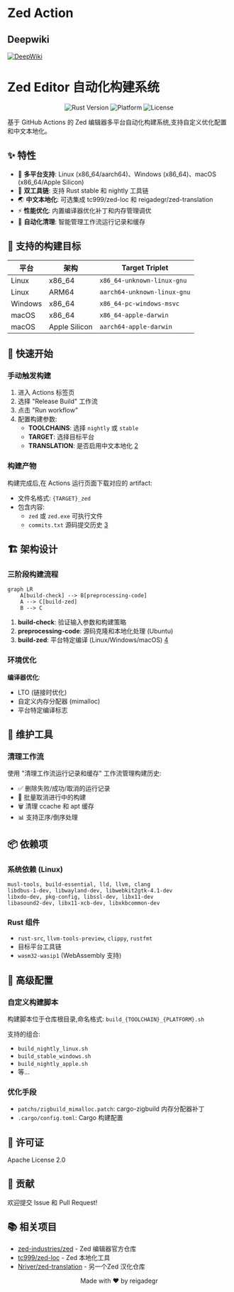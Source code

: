 # Zed Action

## Deepwiki
[![DeepWiki](https://deepwiki.com/badge.svg)](https://deepwiki.com/reigadegr/zed_action)

# Zed Editor 自动化构建系统

<p align="center">
  <img src="https://img.shields.io/badge/Rust-nightly%20%7C%20stable-orange" alt="Rust Version">
  <img src="https://img.shields.io/badge/Platform-Linux%20%7C%20Windows%20%7C%20macOS-blue" alt="Platform">
  <img src="https://img.shields.io/github/license/reigadegr/zed_action" alt="License">
</p>

基于 GitHub Actions 的 Zed 编辑器多平台自动化构建系统,支持自定义优化配置和中文本地化。

## ✨ 特性

- 🚀 **多平台支持**: Linux (x86_64/aarch64)、Windows (x86_64)、macOS (x86_64/Apple Silicon)
- 🔧 **双工具链**: 支持 Rust stable 和 nightly 工具链
- 🌏 **中文本地化**: 可选集成 tc999/zed-loc 和 reigadegr/zed-translation
- ⚡ **性能优化**: 内置编译器优化补丁和内存管理调优
- 🔄 **自动化清理**: 智能管理工作流运行记录和缓存

## 🎯 支持的构建目标

| 平台 | 架构 | Target Triplet |
|------|------|----------------|
| Linux | x86_64 | `x86_64-unknown-linux-gnu` |
| Linux | ARM64 | `aarch64-unknown-linux-gnu` |
| Windows | x86_64 | `x86_64-pc-windows-msvc` |
| macOS | x86_64 | `x86_64-apple-darwin` |
| macOS | Apple Silicon | `aarch64-apple-darwin` |

## 🚀 快速开始

### 手动触发构建

1. 进入 Actions 标签页
2. 选择 "Release Build" 工作流
3. 点击 "Run workflow"
4. 配置构建参数:
   - **TOOLCHAINS**: 选择 `nightly` 或 `stable`
   - **TARGET**: 选择目标平台
   - **TRANSLATION**: 是否启用中文本地化 [2](#0-1) 

### 构建产物

构建完成后,在 Actions 运行页面下载对应的 artifact:
- 文件名格式: `{TARGET}_zed`
- 包含内容: 
  - `zed` 或 `zed.exe` 可执行文件
  - `commits.txt` 源码提交历史 [3](#0-2) 

## 🏗️ 架构设计

### 三阶段构建流程

```mermaid
graph LR
    A[build-check] --> B[preprocessing-code]
    A --> C[build-zed]
    B --> C
```

1. **build-check**: 验证输入参数和构建策略
2. **preprocessing-code**: 源码克隆和本地化处理 (Ubuntu)
3. **build-zed**: 平台特定编译 (Linux/Windows/macOS) [4](#0-3) 

### 环境优化

**编译器优化**:
- LTO (链接时优化)
- 自定义内存分配器 (mimalloc)
- 平台特定编译标志

## 🧹 维护工具

### 清理工作流

使用 "清理工作流运行记录和缓存" 工作流管理构建历史:

- ✅ 删除失败/成功/取消的运行记录
- 🔄 批量取消进行中的构建
- 🗑️ 清理 ccache 和 apt 缓存
- 📊 支持正序/倒序处理

## 📦 依赖项

### 系统依赖 (Linux)
```
musl-tools, build-essential, lld, llvm, clang
libdbus-1-dev, libwayland-dev, libwebkit2gtk-4.1-dev
libxdo-dev, pkg-config, libssl-dev, libx11-dev
libasound2-dev, libx11-xcb-dev, libxkbcommon-dev
```

### Rust 组件
- `rust-src`, `llvm-tools-preview`, `clippy`, `rustfmt`
- 目标平台工具链
- `wasm32-wasip1` (WebAssembly 支持)

## 🔧 高级配置

### 自定义构建脚本

构建脚本位于仓库根目录,命名格式: `build_{TOOLCHAIN}_{PLATFORM}.sh`

支持的组合:
- `build_nightly_linux.sh`
- `build_stable_windows.sh`
- `build_nightly_apple.sh`
- 等...

### 优化手段

- `patchs/zigbuild_mimalloc.patch`: cargo-zigbuild 内存分配器补丁
- `.cargo/config.toml`: Cargo 构建配置

## 📝 许可证

Apache License 2.0

## 🤝 贡献

欢迎提交 Issue 和 Pull Request!

## 📚 相关项目

- [zed-industries/zed](https://github.com/zed-industries/zed) - Zed 编辑器官方仓库
- [tc999/zed-loc](https://github.com/tc999/zed-loc) - Zed 本地化工具
- [Nriver/zed-translation](https://github.com/Nriver/zed-translation) - 另一个Zed 汉化仓库

<p align="center">Made with ❤️ by reigadegr</p>
